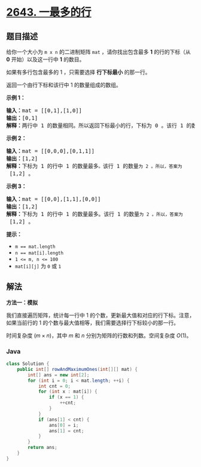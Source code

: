 # [2643. 一最多的行](https://leetcode.cn/problems/row-with-maximum-ones)

## 题目描述

<p>给你一个大小为 <code>m x n</code> 的二进制矩阵 <code>mat</code> ，请你找出包含最多 <strong>1</strong> 的行的下标（从 <strong>0</strong> 开始）以及这一行中 <strong>1</strong> 的数目。</p>

<p>如果有多行包含最多的 1 ，只需要选择 <strong>行下标最小</strong> 的那一行。</p>

<p>返回一个由行下标和该行中 1 的数量组成的数组。</p>

<p><strong>示例 1：</strong></p>

<pre>
<strong>输入：</strong>mat = [[0,1],[1,0]]
<strong>输出：</strong>[0,1]
<strong>解释：</strong>两行中 1 的数量相同。所以返回下标最小的行，下标为 0 。该行 1 的数量为 1 。所以，答案为 [0,1] 。 
</pre>

<p><strong>示例 2：</strong></p>

<pre>
<strong>输入：</strong>mat = [[0,0,0],[0,1,1]]
<strong>输出：</strong>[1,2]
<strong>解释：</strong>下标为 1 的行中 1 的数量最多<code>。</code>该行 1 的数量<code>为 2 。所以，答案为</code> [1,2] 。
</pre>

<p><strong>示例 3：</strong></p>

<pre>
<strong>输入：</strong>mat = [[0,0],[1,1],[0,0]]
<strong>输出：</strong>[1,2]
<strong>解释：</strong>下标为 1 的行中 1 的数量最多。该行 1 的数量<code>为 2 。所以，答案为</code> [1,2] 。</pre>

<p><strong>提示：</strong></p>

<ul>
	<li><code>m == mat.length</code>&nbsp;</li>
	<li><code>n == mat[i].length</code>&nbsp;</li>
	<li><code>1 &lt;= m, n &lt;= 100</code>&nbsp;</li>
	<li><code>mat[i][j]</code> 为 <code>0</code> 或 <code>1</code></li>
</ul>

## 解法

**方法一：模拟**

我们直接遍历矩阵，统计每一行中 $1$ 的个数，更新最大值和对应的行下标。注意，如果当前行的 $1$ 的个数与最大值相等，我们需要选择行下标较小的那一行。

时间复杂度 $(m \times n)$，其中 $m$ 和 $n$ 分别为矩阵的行数和列数。空间复杂度 $O(1)$。

### **Java**

```java
class Solution {
    public int[] rowAndMaximumOnes(int[][] mat) {
        int[] ans = new int[2];
        for (int i = 0; i < mat.length; ++i) {
            int cnt = 0;
            for (int x : mat[i]) {
                if (x == 1) {
                    ++cnt;
                }
            }
            if (ans[1] < cnt) {
                ans[0] = i;
                ans[1] = cnt;
            }
        }
        return ans;
    }
}
```
